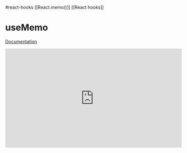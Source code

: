 #react-hooks  [[React.memo()]] [[React hooks]]

# useMemo
[Documentation](https://ru.reactjs.org/docs/hooks-reference.html#usememo)

<iframe width="560" height="315" src="https://www.youtube.com/embed/dHEf2Xm2_Qs" title="YouTube video player" frameborder="0" allow="accelerometer; autoplay; clipboard-write; encrypted-media; gyroscope; picture-in-picture" allowfullscreen></iframe>



